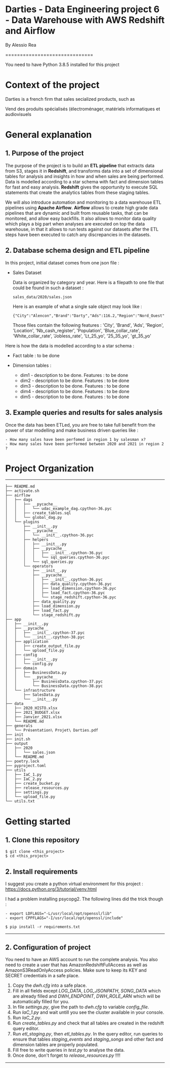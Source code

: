 # Darties - Data Engineering project 6 -  Data Warehouse with AWS Redshift and Airflow

By Alessio Rea

==============================

You need to have Python 3.8.5 installed for this project

# Context of the project

Darties is a french firm that sales secialized products, such as 

Vend des produits spécialisés (électroménager, matériels informatiques et audiovisuels

# General explanation 

## 1. Purpose of the project

The purpose of the project is to build an **ETL pipeline** that extracts data from S3, stages it in **Redshift**, and transforms data into a set of dimensional tables for analysis and insights in how and when sales are being performed. Data is modelled according to a star schema with fact and dimension tables for fast and easy analysis. **Redshift** gives the opportunity to execute SQL statements that create the analytics tables from these staging tables.

We will also introduce automation and monitoring to a data warehouse ETL pipelines using **Apache Airflow**. **Airflow** allows to create high grade data pipelines that are dynamic and built from reusable tasks, that can be monitored, and allow easy backfills. It also allows to monitor data quality which plays a big part when analyses are executed on top the data warehouse, in that it allows to run tests against our datasets after the ETL steps have been executed to catch any discrepancies in the datasets.



## 2. Database schema design and ETL pipeline

In this project, initial dataset comes from one json file :

-  Sales Dataset
    
    Data is organized by category and year. Here is a filepath to one file that could be found in such a dataset :

    ```
    sales_data/2020/sales.json
    ```

    Here is an example of what a single sale object may look like :

    ```
    {"City":"Alencon","Brand":"Darty","Ads":116.2,"Region":"Nord_Ouest","Location":"Centre_Ville","Nb_cash_register":15,"Population":1394451,"Blue_collar_rate":14.7,"White_collar_rate":2.7,"Jobless_rate":39.4,"Lt_25_yo":35.5,"25_35_yo":14.6,"gt_35_yo":49.9}
    ```

    Those files contain the following features : 'City', 'Brand', 'Ads', 'Region', 'Location', 'Nb_cash_register', 'Population', 'Blue_collar_rate', 'White_collar_rate', 'Jobless_rate', 'Lt_25_yo', '25_35_yo', 'gt_35_yo'



Here is how the data is modelled according to a star schema :

- Fact table : to be done

- Dimension tables : 

    - dim1 - description to be done. Features : to be done
    - dim2 - description to be done. Features : to be done
    - dim3 - description to be done. Features : to be done
    - dim4 - description to be done. Features : to be done
    - dim5 - description to be done. Features : to be done



## 3. Example queries and results for sales analysis

Once the data has been ETLed, you are free to take full benefit from the power of star modelling and make business driven queries like :

    - How many sales have been perfomed in region 1 by salesman x?
    - How many sales have been performed between 2020 and 2021 in region 2 ?



# Project Organization 
----------------------

    ├── README.md
    ├── activate.sh
    ├── airflow
    │   ├── dags
    │   │   ├── __pycache__
    │   │   │   └── udac_example_dag.cpython-36.pyc
    │   │   ├── create_tables.sql
    │   │   └── global_dag.py
    │   └── plugins
    │       ├── __init__.py
    │       ├── __pycache__
    │       │   └── __init__.cpython-36.pyc
    │       ├── helpers
    │       │   ├── __init__.py
    │       │   ├── __pycache__
    │       │   │   ├── __init__.cpython-36.pyc
    │       │   │   └── sql_queries.cpython-36.pyc
    │       │   └── sql_queries.py
    │       └── operators
    │           ├── __init__.py
    │           ├── __pycache__
    │           │   ├── __init__.cpython-36.pyc
    │           │   ├── data_quality.cpython-36.pyc
    │           │   ├── load_dimension.cpython-36.pyc
    │           │   ├── load_fact.cpython-36.pyc
    │           │   └── stage_redshift.cpython-36.pyc
    │           ├── data_quality.py
    │           ├── load_dimension.py
    │           ├── load_fact.py
    │           └── stage_redshift.py
    ├── app
    │   ├── __init__.py
    │   ├── __pycache__
    │   │   ├── __init__.cpython-37.pyc
    │   │   └── __init__.cpython-38.pyc
    │   ├── application
    │   │   ├── create_output_file.py
    │   │   └── upload_file.py
    │   ├── config
    │   │   ├── __init__.py
    │   │   └── config.py
    │   ├── domain
    │   │   ├── BusinessData.py
    │   │   └── __pycache__
    │   │       ├── BusinessData.cpython-37.pyc
    │   │       └── BusinessData.cpython-38.pyc
    │   └── infrastructure
    │       ├── SalesData.py
    │       └── __init__.py
    ├── data
    │   ├── 2020_HISTO.xlsx
    │   ├── 2021_BUDGET.xlsx
    │   ├── Janvier_2021.xlsx
    │   └── README.md
    ├── generals
    │   └── Présentation\ Projet\ Darties.pdf
    ├── init
    ├── init.sh
    ├── output
    │   ├── 2020
    │   │   └── sales.json
    │   └── README.md
    ├── poetry.lock
    ├── pyproject.toml
    ├── utils
    │   ├── IaC_1.py
    │   ├── IaC_2.py
    │   ├── create_bucket.py
    │   ├── release_resources.py
    │   ├── settings.py
    │   └── upload_file.py
    └── utils.txt


# Getting started

## 1. Clone this repository

```
$ git clone <this_project>
$ cd <this_project>
```

## 2. Install requirements

I suggest you create a python virtual environment for this project : <https://docs.python.org/3/tutorial/venv.html>

I had a problem installing psycopg2. The following lines did the trick though :

```
- export LDFLAGS="-L/usr/local/opt/openssl/lib"
- export CPPFLAGS="-I/usr/local/opt/openssl/include"
```

```
$ pip install -r requirements.txt
```

--------


## 2. Configuration of project

You need to have an AWS account to run the complete analysis. You also need to create a user that has AmazonRedshiftFullAccess as well as AmazonS3ReadOnlyAccess policies. Make sure to keep its KEY and SECRET credentials in a safe place.

1. Copy the *dwh.cfg* into a safe place.
2. Fill in all fields except *LOG_DATA*, *LOG_JSONPATH*, *SONG_DATA* which are already filled and *DWH_ENDPOINT*, *DWH_ROLE_ARN* which will be automatically filled for you. 
3. In file *settings.py*, give the path to *dwh.cfg* to variable *config_file*.
4. Run *IaC_1.py* and wait untill you see the cluster available in your console.
4. Run *IaC_2.py*.
5. Run *create_tables.py* and check that all tables are created in the redshift query editor.
6. Run *etl_staging.py*, then *etl_tables.py*. In the query editor, run queries to ensure that tables *staging_events* and *staging_songs* and other fact and dimension tables are properly populated.
7. Fill free to write queries in *test.py* to analyse the data.
8. Once done, don't forget to *release_resources.py* !!!!


--------




